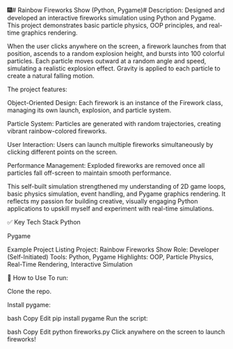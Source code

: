 🎆# Rainbow Fireworks Show (Python, Pygame)#
Description:
Designed and developed an interactive fireworks simulation using Python and Pygame. This project demonstrates basic particle physics, OOP principles, and real-time graphics rendering.

When the user clicks anywhere on the screen, a firework launches from that position, ascends to a random explosion height, and bursts into 100 colorful particles. Each particle moves outward at a random angle and speed, simulating a realistic explosion effect. Gravity is applied to each particle to create a natural falling motion.

The project features:

Object-Oriented Design: Each firework is an instance of the Firework class, managing its own launch, explosion, and particle system.

Particle System: Particles are generated with random trajectories, creating vibrant rainbow-colored fireworks.

User Interaction: Users can launch multiple fireworks simultaneously by clicking different points on the screen.

Performance Management: Exploded fireworks are removed once all particles fall off-screen to maintain smooth performance.

This self-built simulation strengthened my understanding of 2D game loops, basic physics simulation, event handling, and Pygame graphics rendering. It reflects my passion for building creative, visually engaging Python applications to upskill myself and experiment with real-time simulations.

✅ Key Tech Stack
Python

Pygame

Example Project Listing
Project: Rainbow Fireworks Show
Role: Developer (Self-Initiated)
Tools: Python, Pygame
Highlights: OOP, Particle Physics, Real-Time Rendering, Interactive Simulation

📌 How to Use
To run:

Clone the repo.

Install pygame:

bash
Copy
Edit
pip install pygame
Run the script:

bash
Copy
Edit
python fireworks.py
Click anywhere on the screen to launch fireworks!
